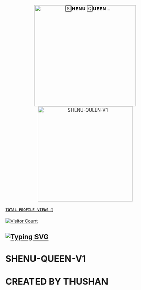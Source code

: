 <p align="center">  
  <a href="tiktok.com/@shenu_status21">
  <p align="center">
<img src="./Android/database/K.Prabhasha.gif" alt="🅂𝗛𝗘𝗡𝗨 🅀𝗨𝗘𝗘𝗡..." width="320"/>
    <img alt="SHENU-QUEEN-V1" height="300" src="https://telegra.ph/file/0ec11c279af938fd9c178.jpg">
  
#### ```TOTAL PROFILE VIEWS 🧚```
![Visitor Count](https://profile-counter.glitch.me/CYBER-THUSHAN/count.svg)
## [![Typing SVG](https://readme-typing-svg.herokuapp.com?font=Rockstar-ExtraBold&color=F33A6A&lines=🅆🄴🄻🄲🄾🄼🄴+🅃🄾+🅂🄷🄴🄽🅄╺+🅀🅄🄴🄴🄽+-+🄱🄾🅃.;𝙿𝙾𝚆𝙴𝚁𝙳+𝙱𝚈:+𝙲𝚈+𝚃𝙷𝚄𝚂𝙷𝙰𝙽+𝚃𝙴𝙰𝙼;ℂ𝕣𝕖𝕒𝕥𝕖𝕕+𝕓𝕪:+𝘿.𝙈.𝙆.𝙏.𝙈𝙄𝙃𝙄𝙍𝘼𝙉𝙂𝘼;𝐌𝐑:+☬𝘾𝙔𝘽𝙀𝙍༒𝙏𝙃𝙐𝙎𝙃𝘼𝙉࿐;💕මම+තමයි🙃;😁SHENU+QUEEN🧚‍♀️)](https://git.io/typing-svg)


# SHENU-QUEEN-V1

# CREATED BY THUSHAN 
 <p align="center">
  <a aria-label="Join our chats" href="https://chat.whatsapp.com/KwFkWjI8qJ6B174esar8IM" 
 <p align="center">
  <a href="#"><img src="http://readme-typing-svg.herokuapp.com?color=d1fa02&center=true&vCenter=true&multiline=false&lines=𝙃𝙊𝙒+𝘾𝘼𝙉+𝙃𝙀𝙇𝙋+𝙔𝙊𝙐👷‍♀️" alt="">
</p>
